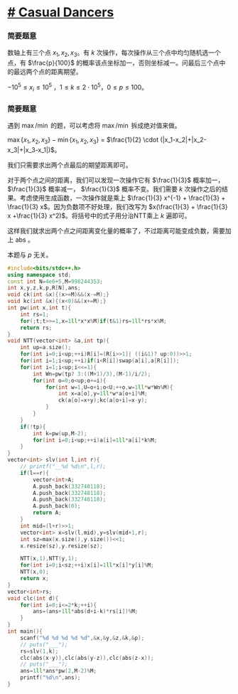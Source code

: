 # [# Casual Dancers](https://qoj.ac/contest/825/problem/2618)
### 简要题意
数轴上有三个点 $x_1,x_2,x_3$。有 $k$ 次操作，每次操作从三个点中均匀随机选一个点，有 $\frac{p}{100}$ 的概率该点坐标加一，否则坐标减一。问最后三个点中的最远两个点的距离期望。

$-10^5 \le x_i \le 10^5$ ，$1 \le k \le 2 \cdot 10^5$，$0 \le  p \le 100$。

### 简要题意
遇到 $\max/\min$ 的题，可以考虑将 $\max/\min$ 拆成绝对值来做。

$\max\{x_1,x_2,x_3\} - \min\{x_1,x_2,x_3\}$ = $\frac{1}{2} \cdot (|x_1-x_2|+|x_2-x_3|+|x_3-x_1|)$。

我们只需要求出两个点最后的期望距离即可。

对于两个点之间的距离，我们可以发现一次操作它有 $\frac{1}{3}$ 概率加一， $\frac{1}{3}$ 概率减一， $\frac{1}{3}$ 概率不变。我们需要 $k$ 次操作之后的结果。考虑使用生成函数，一次操作就是乘上 $\frac{1}{3} x^{-1} + \frac{1}{3} + \frac{1}{3} x$。因为负数项不好处理，我们改写为 $x(\frac{1}{3} + \frac{1}{3} x +\frac{1}{3} x^2)$。将括号中的式子用分治NTT乘上 $k$ 遍即可。

这样我们就求出两个点之间距离变化量的概率了，不过距离可能变成负数，需要加上 abs 。

本题与 $p$ 无关。

```cpp
#include<bits/stdc++.h>
using namespace std;
const int N=4e6+5,M=998244353;
int x,y,z,k,p,R[N],ans;
void ck(int &x){(x>=M)&&(x-=M);}
void kc(int &x){(x<0)&&(x+=M);}
int pw(int x,int t){
    int rs=1;
    for(;t;t>>=1,x=1ll*x*x%M)if(t&1)rs=1ll*rs*x%M;
    return rs;
}
void NTT(vector<int> &a,int tp){
	int up=a.size();
	for(int i=0;i<up;++i)R[i]=(R[i>>1]| ((i&1)? up:0))>>1;
	for(int i=1;i<up;++i)if(i<R[i])swap(a[i],a[R[i]]);
	for(int i=1;i<up;i<<=1){
		int Wn=pw(tp? 3:((M+1)/3),(M-1)/i/2);
		for(int o=0;o<up;o+=i){
			for(int w=1,U=o+i;o<U;++o,w=1ll*w*Wn%M){
				int x=a[o],y=1ll*w*a[o+i]%M;
				ck(a[o]=x+y);kc(a[o+i]=x-y);
			}
		}
	}
	if(!tp){
		int k=pw(up,M-2);
		for(int i=0;i<up;++i)a[i]=1ll*a[i]*k%M;
	}
}
vector<int> slv(int l,int r){
    // printf("__%d %d\n",l,r);
	if(l==r){
		vector<int>A;
		A.push_back(332748118);
		A.push_back(332748118);
        A.push_back(332748118);
        A.push_back(0);
		return A;
	}
	int mid=(l+r)>>1;
	vector<int> x=slv(l,mid),y=slv(mid+1,r);
	int sz=max(x.size(),y.size())<<1;
	x.resize(sz),y.resize(sz);

	NTT(x,1),NTT(y,1);
	for(int i=0;i<sz;++i)x[i]=1ll*x[i]*y[i]%M;
	NTT(x,0);
	return x;
}
vector<int>rs;
void clc(int d){
    for(int i=0;i<=2*k;++i){
        ans=(ans+1ll*abs(d+i-k)*rs[i])%M;
    }
}
int main(){
    scanf("%d %d %d %d %d",&x,&y,&z,&k,&p);
    // puts("___");
    rs=slv(1,k);
    clc(abs(x-y)),clc(abs(y-z)),clc(abs(z-x));
    // puts("___");
    ans=1ll*ans*pw(2,M-2)%M;
    printf("%d\n",ans);
}
```
